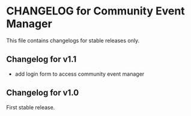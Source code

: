 CHANGELOG for Community Event Manager
==========================

This file contains changelogs for stable releases only.

Changelog for v1.1
------------------

- add login form to access community event manager

Changelog for v1.0
------------------

First stable release.